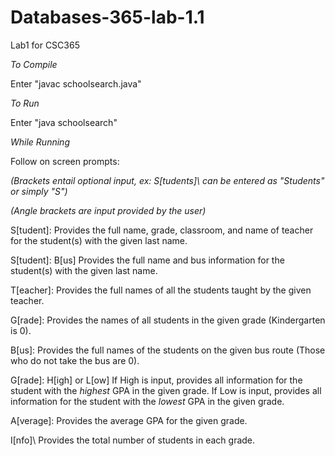 # Databases-365-lab-1.1
Lab1 for CSC365

*To Compile*

Enter "javac schoolsearch.java"

*To Run*

Enter "java schoolsearch"

*While Running*

Follow on screen prompts:

*(Brackets entail optional input, ex: S\[tudents]\ can be entered as "Students" or simply "S")*

*(Angle brackets are input provided by the user)*

  S\[tudent]\: <lastname> Provides the full name, grade, classroom, and name of teacher for the student(s) with the given last name.
  
  S\[tudent]\: <lastname> B\[us] Provides the full name and bus information for the student(s) with the given last name.
  
  T\[eacher]\: <lastname> Provides the full names of all the students taught by the given teacher.  
  
  G\[rade]\: <Number> Provides the names of all students in the given grade (Kindergarten is 0).
  
  B\[us]\: <Number> Provides the full names of the students on the given bus route (Those who do not take the bus are 0).
  
  G\[rade]\: <Number> H[igh] or L[ow] If High is input, provides all information for the student with the *highest* GPA in the given grade. If Low is input, provides all information for the student with the *lowest* GPA in the given grade.
  
  A\[verage]\: <Number> Provides the average GPA for the given grade.
  
  I\[nfo]\ Provides the total number of students in each grade.
